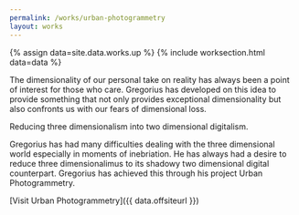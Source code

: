 ```yaml
---
permalink: /works/urban-photogrammetry
layout: works
---
```


{% assign data=site.data.works.up %}
{% include worksection.html data=data %}

The dimensionality of our personal take on reality has always been a point of interest for those who care. Gregorius has developed on this idea to provide something that not only provides exceptional dimensionality but also confronts us with our fears of dimensional loss.

Reducing three dimensionalism into two dimensional digitalism.

Gregorius has had many difficulties dealing with the three dimensional world especially in moments of inebriation. He has always had a desire to reduce three dimensionalimus to its shadowy two dimensional digital counterpart. Gregorius has achieved this through his project Urban Photogrammetry.

[Visit Urban Photogrammetry]({{ data.offsiteurl }})
